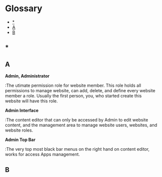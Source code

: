# Glossary

- [\*](#ulliliul)
- [A](#a)
- [B](#b)

## \*

## A

**Admin, Administrator**

:The utimate permission role for website member. This role holds all permissions to manage website, can add, delete, and define every website member a role. Usually the first person, you, who started create this website will have this role.

**Admin Interface**

:The content editor that can only be accessed by Admin to edit website content, and the management area to manage website users, websites, and website roles.

**Admin Top Bar**

:The very top most black bar menus on the right hand on content editor, works for access Apps management.

## B
